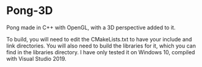 # Pong-3D
Pong made in C++ with OpenGL, with a 3D perspective added to it.

To build, you will need to edit the CMakeLists.txt to have your include and link directories. You will also need to build the libraries for it, which you can find in the libraries directory. I have only tested it on Windows 10, compiled with Visual Studio 2019.
